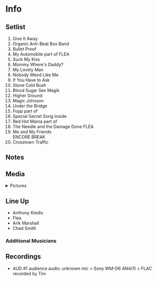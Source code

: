 # Info

## Setlist

1. Give It Away
2. Organic Anti-Beat Box Band
3. Bullet Proof
4. My Automobile part of FLEA
5. Suck My Kiss
6. Mommy Where's Daddy?
7. My Lovely Man
8. Nobody Weird Like Me
9. If You Have to Ask
10. Stone Cold Bush
11. Blood Sugar Sex Magik
12. Higher Ground
13. Magic Johnson
14. Under the Bridge
15. Fopp part of
16. Special Secret Song Inside
17. Red Hot Mama part of
18. The Needle and the Damage Done FLEA
19. Me and My Friends
<br> ENCORE BREAK
20. Crosstown Traffic

## Notes

## Media 

<details>
  <summary>Pictures</summary>
  <!--<img alt="Setlist" title="Setlist" src="_.jpg" height="200" />
  <img alt="Clipping" title="Clipping" src="_.jpg" height="200" />
  <img alt="Flyer" title="Flyer" src="_.jpg" height="200" />-->
</details>

## Line Up

* Anthony Kiedis
* Flea
* Arik Marshall
* Chad Smith

### Additional Musicians

## Recordings

* AUD #1 audience audio: unknown mic > Sony WM-D6 ANA(1) > FLAC recorded by Tim
